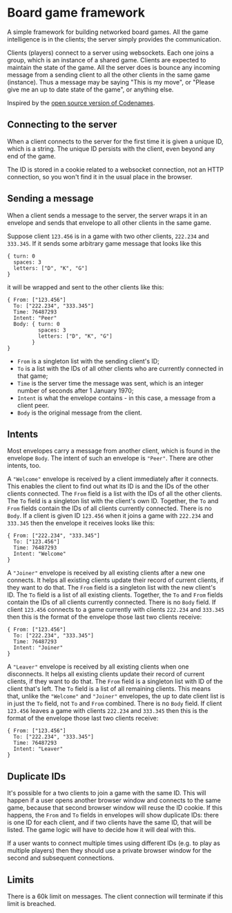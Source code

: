 # Board game framework

A simple framework for building networked board games. All the game
intelligence is in the clients; the server simply provides the
communication.

Clients (players) connect to a server using websockets.
Each one joins a group, which is an instance of a shared game.
Clients are expected to maintain the state of the game.
All the server does is bounce any incoming message from a sending
client to all the other clients in the same game (instance).
Thus a message may be saying "This is my move", or "Please give me an
up to date state of the game", or anything else.

Inspired by the [open source version of Codenames](https://github.com/jbowens/codenames/).

## Connecting to the server

When a client connects to the server for the first time it is given a
unique ID, which is a string. The unique ID persists with the client,
even beyond any end of the game.

The ID is stored in a cookie related to a websocket connection, not
an HTTP connection, so you won't find it in the usual place in the browser.

## Sending a message

When a client sends a message to the server, the server wraps it in an
envelope and sends that envelope to all other clients in the same game.

Suppose client `123.456` is in a game with two other clients, `222.234`
and `333.345`. If it sends some arbitrary game message that looks like this

```
{ turn: 0
  spaces: 3
  letters: ["D", "K", "G"]
}
```

it will be wrapped and sent to the other clients like this:

```
{ From: ["123.456"]
  To: ["222.234", "333.345"]
  Time: 76487293
  Intent: "Peer"
  Body: { turn: 0
          spaces: 3
          letters: ["D", "K", "G"]
        }
}
```
* `From` is a singleton list with the sending client's ID;
* `To` is a list with the IDs of all other clients who are currently
   connected in that game;
* `Time` is the server time the message was sent, which is an integer
  number of seconds after 1 January 1970;
* `Intent` is what the envelope contains - in this case, a message from
   a client peer.
* `Body` is the original message from the client.

## Intents

Most envelopes carry a message from another client, which is found in
the envelope `Body`. The intent of such an envelope is `"Peer"`.
There are other intents, too.

A `"Welcome"` envelope is received by a client immediately after it
connects. This enables the client to find out what its ID is and the
IDs of the other clients connected.
The `From` field is a list with the IDs of all the other clients.
The `To` field is a singleton list with the client's own ID.
Together, the `To` and `From` fields contain the IDs of all clients
currently connected.
There is no `Body`.
If a client is given ID `123.456` when it joins a game with `222.234`
and `333.345` then the envelope it receives looks like this:


```
{ From: ["222.234", "333.345"]
  To: ["123.456"]
  Time: 76487293
  Intent: "Welcome"
}
```

A `"Joiner"` envelope is received by all existing clients after a new one
connects.
It helps all existing clients update their record of current clients, if
they want to do that.
The `From` field is a singleton list with the new client's ID.
The `To` field is a list of all existing clients.
Together, the `To` and `From` fields contain the IDs of all clients
currently connected.
There is no `Body` field.
If client `123.456` connects to a game currently with clients `222.234`
and `333.345` then this is the format of the envelope those last two
clients receive:


```
{ From: ["123.456"]
  To: ["222.234", "333.345"]
  Time: 76487293
  Intent: "Joiner"
}
```

A `"Leaver"` envelope is received by all existing clients when one
disconnects.
It helps all existing clients update their record of current clients, if
they want to do that.
The `From` field is a singleton list with ID of the client that's left.
The `To` field is a list of all remaining clients.
This means that, unlike the `"Welcome"` and `"Joiner"` envelopes,
the up to date client list is in just the `To` field, not `To` and `From`
combined.
There is no `Body` field.
If client `123.456` leaves a game with clients `222.234`
and `333.345` then this is the format of the envelope those last two
clients receive:


```
{ From: ["123.456"]
  To: ["222.234", "333.345"]
  Time: 76487293
  Intent: "Leaver"
}
```

## Duplicate IDs

It's possible for a two clients to join a game with the same ID.
This will happen if a user opens another browser window and connects
to the same game, because that second browser window will reuse the ID
cookie. If this happens, the `From` and `To` fields in envelopes
will show duplicate IDs: there is one ID for each client, and if
two clients have the same ID, that will be listed. The game
logic will have to decide how it will deal with this.

If a user wants to connect multiple times using different IDs
(e.g. to play as multiple players) then they should use a
private browser window for the second and subsequent connections.

## Limits

There is a 60k limit on messages. The client connection will
terminate if this limit is breached.
